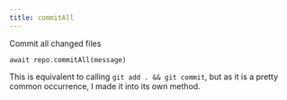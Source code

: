 ```yaml
---
title: commitAll
---
```


<div class="lead">Commit all changed files</div>

`await repo.commitAll(message)`

This is equivalent to calling `git add . && git commit`, but as it is a pretty
common occurrence, I made it into its own method.
